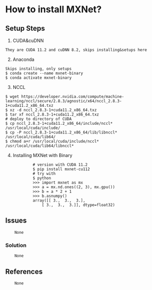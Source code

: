 # How to install MXNet?

## Setup Steps
1. CUDA&cuDNN
```
They are CUDA 11.2 and cuDNN 8.2, skips installing&setups here
```
2. Anaconda
```
Skips installing, only setups
$ conda create --name mxnet-binary
$ conda activate mxnet-binary
```
3. NCCL
```
$ wget https://developer.nvidia.com/compute/machine-learning/nccl/secure/2.8.3/agnostic/x64/nccl_2.8.3-1+cuda11.2_x86_64.txz
$ xz -d nccl_2.8.3-1+cuda11.2_x86_64.txz
$ tar xf nccl_2.8.3-1+cuda11.2_x86_64.txz
# deploy to directory of CUDA
$ cp nccl_2.8.3-1+cuda11.2_x86_64/include/nccl* /usr/local/cuda/include/
$ cp -P nccl_2.8.3-1+cuda11.2_x86_64/lib/libnccl* /usr/local/cuda/lib64/
$ chmod a+r /usr/local/cuda/include/nccl* /usr/local/cuda/lib64/libnccl*
```
4. Installing MXNet with Binary
```
			# version with CUDA 11.2
			$ pip install mxnet-cu112
			# try with
			$ python
			>>> import mxnet as mx
			>>> a = mx.nd.ones((2, 3), mx.gpu())
			>>> b = a * 2 + 1
			>>> b.asnumpy()
			array([[ 3.,  3.,  3.],
				[ 3.,  3.,  3.]], dtype=float32)
```
## Issues
		None
### Solution
		None
## References
		None
